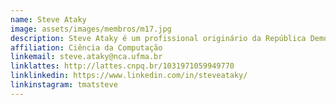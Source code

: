 ```yaml
---
name: Steve Ataky
image: assets/images/membros/m17.jpg
description: Steve Ataky é um profissional originário da República Democrática do Congo, com formação em Matemática Computacional, graduação em Ciência da Computação pela UFMA, mestrado pela UFScar e PhD em IA pela Escola de Engenharia da Université du Québec. Membro do NCA sob a orientação do professor Aristófanes Silva, seu foco é em Inteligência Artificial Aplicada, sendo fundador e CEO da startup SynthèseIA no Canadá. Além disso, Steve é cientista-chefe de IA no Centro de Inovação em IA da Skema Business School e professor visitante de Ciência de Dados na North Carolina State University. Também atuou como chefe de departamento e professor assistente no Canadá, lecionando aprendizado de máquina, visão computacional e CI/CD de aplicações em nuvem.
affiliation: Ciência da Computação
linkemail: steve.ataky@nca.ufma.br
linklattes: http://lattes.cnpq.br/1031971059949770
linklinkedin: https://www.linkedin.com/in/steveataky/
linkinstagram: tmatsteve
---
```



